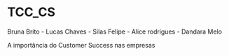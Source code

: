 # TCC_CS
 <p> Bruna Brito - Lucas Chaves - Silas Felipe - Alice rodrigues - Dandara Melo </p>
 <p> A importância do Customer Success nas empresas  </p>
 
